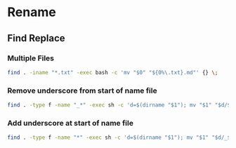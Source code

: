 # Rename

## Find Replace

### Multiple Files

```bash
find . -iname "*.txt" -exec bash -c 'mv "$0" "${0%\.txt}.md"' {} \;
```

### Remove underscore from start of name file

```bash
find . -type f -name "_*" -exec sh -c 'd=$(dirname "$1"); mv "$1" "$d/$(basename "$1" | tr -d _)"' sh {} \;
```

### Add underscore at start of name file

```bash
find . -type f -name "*" -exec sh -c 'd=$(dirname "$1"); mv "$1" "$d/_$(basename "$1")"' sh {} \;
```
